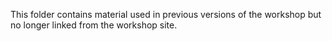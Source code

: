 This folder contains material used in previous versions of the workshop but no longer linked from the workshop site.

